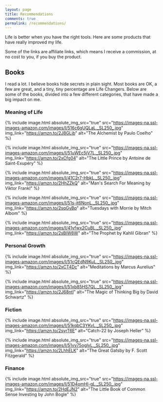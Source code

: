 ```yaml
---
layout: page
title: Recommendations
comments: true
permalink: /recommendations/
---
```

Life is better when you have the right tools. Here are some products that have really improved my life.

Some of the links are affiliate links, which means I receive a commission, at no cost to you, if you buy the product.

## Books
I read a lot. I believe books hide secrets in plain sight. Most books are OK, a few are great, and a tiny, tiny percentage are Life Changers. Below are some of the books, divided into a few different categories, that have made a big impact on me.

### Meaning of Life
{% include image.html absolute_img_src="true" src="https://images-na.ssl-images-amazon.com/images/I/516c6gUQLaL._SL250_.jpg"  img_link="https://amzn.to/2J8GLjb" alt="The Alchemist by Paulo Coelho" %}

{% include image.html absolute_img_src="true" src="https://images-na.ssl-images-amazon.com/images/I/51uWEc5jV7L._SL250_.jpg"  img_link="https://amzn.to/2xCfg04" alt="The Little Prince by Antoine de Saint-Exupéry" %}

{% include image.html absolute_img_src="true" src="https://images-na.ssl-images-amazon.com/images/I/41C2r7-HbkL._SL250_.jpg"  img_link="https://amzn.to/2HhZZkQ" alt="Man's Search For Meaning by Viktor Frankl" %}

{% include image.html absolute_img_src="true" src="https://images-na.ssl-images-amazon.com/images/I/51s-it6NonL._SL250_.jpg"  img_link="https://amzn.to/2sqGyBp" alt="Tuesdays with Morrie by Mitch Albom" %}

{% include image.html absolute_img_src="true" src="https://images-na.ssl-images-amazon.com/images/I/41yfwx2CuBL._SL250_.jpg"  img_link="https://amzn.to/2sBlW8W" alt="The Prophet by Kahlil Gibran" %}

### Personal Growth
{% include image.html absolute_img_src="true" src="https://images-na.ssl-images-amazon.com/images/I/51cQEdN9KuL._SL250_.jpg"  img_link="https://amzn.to/2xCT4Dc" alt="Meditations by Marcus Aurelius" %}

{% include image.html absolute_img_src="true" src="https://images-na.ssl-images-amazon.com/images/I/51xb85HS7QL._SL250_.jpg"  img_link="https://amzn.to/2J68ntl" alt="The Magic of Thinking Big by David Schwartz" %}

### Fiction
{% include image.html absolute_img_src="true" src="https://images-na.ssl-images-amazon.com/images/I/51kqbC3YKvL._SL250_.jpg"  img_link="https://amzn.to/2syrT6E" alt="Catch-22 by Joseph Heller" %}

{% include image.html absolute_img_src="true" src="https://images-na.ssl-images-amazon.com/images/I/51vv75oglyL._SL250_.jpg"  img_link="https://amzn.to/2LhhELK" alt="The Great Gatsby by F. Scott Fitzgerald" %}

### Finance
{% include image.html absolute_img_src="true" src="https://images-na.ssl-images-amazon.com/images/I/51D4omHI-gL._SL250_.jpg"  img_link="https://amzn.to/2HdEJN2" alt="The Little Book of Common Sense Investing by John Bogle" %}
